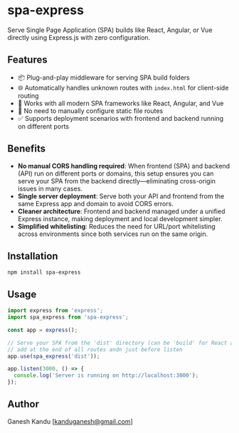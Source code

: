 # spa-express

Serve Single Page Application (SPA) builds like React, Angular, or Vue directly using Express.js with zero configuration.

## Features

- 📦 Plug-and-play middleware for serving SPA build folders
- 🌐 Automatically handles unknown routes with `index.html` for client-side routing
- 🚀 Works with all modern SPA frameworks like React, Angular, and Vue
- 🔧 No need to manually configure static file routes
- ✅ Supports deployment scenarios with frontend and backend running on different ports

## Benefits

- **No manual CORS handling required**: When frontend (SPA) and backend (API) run on different ports or domains, this setup ensures you can serve your SPA from the backend directly—eliminating cross-origin issues in many cases.
- **Single server deployment**: Serve both your API and frontend from the same Express app and domain to avoid CORS errors.
- **Cleaner architecture**: Frontend and backend managed under a unified Express instance, making deployment and local development simpler.
- **Simplified whitelisting**: Reduces the need for URL/port whitelisting across environments since both services run on the same origin.

## Installation

``npm install spa-express``

## Usage

```js
import express from 'express';
import spa_express from 'spa-express';

const app = express();

// Serve your SPA from the 'dist' directory (can be 'build' for React apps)
// add at the end of all routes andn just before listen
app.use(spa_express('dist'));

app.listen(3000, () => {
  console.log('Server is running on http://localhost:3000');
});
```

## Author

Ganesh Kandu [kanduganesh@gmail.com]
